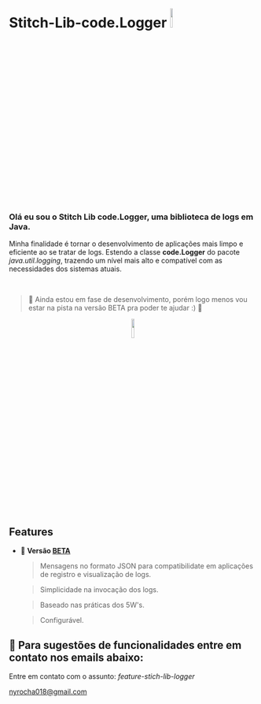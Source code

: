 # Stitch-Lib-code.Logger <img src="https://i.pinimg.com/originals/b2/5d/6b/b25d6bdc934ceafc2037b751ac0ad6c5.gif" height=10% width=10% /> 
<h3> Olá eu sou o Stitch Lib code.Logger, uma biblioteca de logs em Java. </h3>


  Minha finalidade é tornar o desenvolvimento de aplicações mais limpo e eficiente ao se tratar de logs. Estendo a classe <b>code.Logger</b> do pacote
 <i>java.util.logging</i>, trazendo um nível mais alto e compatível com as necessidades dos sistemas atuais.
  
<br>

>:construction: Ainda estou em fase de desenvolvimento, porém logo menos vou estar na pista na versão BETA pra poder te ajudar :) :construction: 

<div align=center>
<img src="https://www.icegif.com/wp-content/uploads/2021/11/icegif-993.gif" height=10% width=10% /> 
</div>

<h2> Features </h2>

  - :construction: <b>Versão <a href="https://github.com/devblack21/Stitch-Lib-Logger/packages/1500407?version=0.0.1-SNAPSHOT"> BETA </a></b>
  
     
     > Mensagens no formato JSON para compatibilidate em aplicações de registro e visualização de logs.
     
     > Simplicidade na invocação dos logs.
     
     > Baseado nas práticas dos 5W's.

     > Configurável.

## 📁 Para sugestões de funcionalidades entre em contato nos emails abaixo:

Entre em contato com o assunto: <i>feature-stich-lib-logger</i>

nyrocha018@gmail.com

